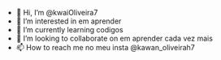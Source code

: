 - 👋 Hi, I’m @kwaiOliveira7
- 👀 I’m interested in em aprender
- 🌱 I’m currently learning codigos 
- 💞️ I’m looking to collaborate on em aprender cada vez mais
- 📫 How to reach me no meu insta @kawan_oliveirah7

<!---
kwaiOliveira7/kwaiOliveira7 is a ✨ special ✨ repository because its `README.md` (this file) appears on your GitHub profile.
You can click the Preview link to take a look at your changes.
--->
